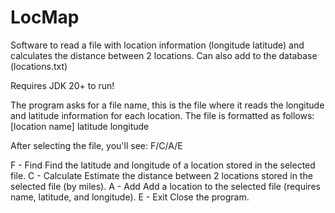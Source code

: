 # LocMap
Software to read a file with location information (longitude latitude) and calculates the  distance between 2 locations. Can also add to the database (locations.txt)

Requires JDK 20+ to run!

The program asks for a file name, this is the file where it reads the longitude and latitude information for each location. The file is formatted as follows:
[location name]
latitude
longitude

After selecting the file, you'll see:
F/C/A/E

F - Find
  Find the latitude and longitude of a location stored in the selected file.
C - Calculate
  Estimate the distance between 2 locations stored in the selected file (by miles).
A - Add
  Add a location to the selected file (requires name, latitude, and longitude).
E - Exit
  Close the program.
